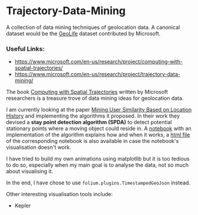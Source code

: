 # Trajectory-Data-Mining

A collection of data mining techniques of geolocation data. A canonical dataset would be the [GeoLife](https://www.microsoft.com/en-us/research/publication/geolife-gps-trajectory-dataset-user-guide/) dataset contributed by Microsoft.

### Useful Links:
- https://www.microsoft.com/en-us/research/project/computing-with-spatial-trajectories/
- https://www.microsoft.com/en-us/research/project/trajectory-data-mining/

The book [Computing with Spatial Trajectories](https://github.com/tyqiangz/Trajectory-Data-Mining/blob/master/Useful%20Research%20Materials/Computing%20with%20Spatial%20Trajectories.pdf) written by Microsoft researchers is a treasure trove of data mining ideas for geolocation data.

I am currently looking at the paper [Mining User Similarity Based on Location History](https://github.com/tyqiangz/Trajectory-Data-Mining/blob/master/Useful%20Research%20Materials/Mining%20User%20Similarity%20Based%20on%20Location%20History.pdf) and implementing the algorithms it proposed. In their work they devised a **stay point detection algorithm (SPDA)** to detect potential stationary points where a moving object could reside in. A [notebook](https://github.com/tyqiangz/Trajectory-Data-Mining/blob/master/Stay%20Point%20Detection%20Algorithm%20Testing.ipynb) with an implementation of the algorithm explains how and when it works, a [html file](https://github.com/tyqiangz/Trajectory-Data-Mining/blob/master/Stay%20Point%20Detection%20Algorithm%20Testing.html) of the corresponding notebook is also available in case the notebook's visualisation doesn't work.

I have tried to build my own animations using matplotlib but it is too tedious to do so, especially when my main goal is to analyse the data, not so much about visualising it.

In the end, I have chose to use `folium.plugins.TimestampedGeoJson` instead.

Other interesting visualisation tools include:
- Kepler
